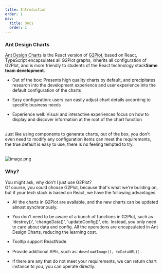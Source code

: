 ```yaml
---
title: Introduction
order: 1
nav:
  title: Docs
  order: 1
---
```


### Ant Design Charts

[Ant Design Charts](https://github.com/ant-design/ant-design-charts) is the React version of [G2Plot](https://antv-g2plot.gitee.io/zh/examples/gallery), based on React, TypeScript encapsulates all G2Plot graphs, inherits all configuration of G2Plot, and is more friendly to students of the React technology stack<b>Same team development</b>.

- Out of the box: Presents high quality charts by default, and precipitates research into the development experience and user experience into the default configuration of the charts

- Easy configuration: users can easily adjust chart details according to specific business needs

- Experience well: Visual and interactive experiences focus on how to display and discover information at the root of the chart function

<br /> Just like using components to generate charts, out of the box, you don't even need to modify any configuration items can meet the requirements, the true default is easy to use, there is no feeling tempted to try.

<br />![image.png](https://intranetproxy.alipay.com/skylark/lark/0/2020/png/208487/1586836312040-340d7971-1ac7-4ee6-af81-e2cae2b05963.png#align=left&display=inline&height=951&name=image.png&originHeight=1901&originWidth=2000&size=968667&status=done&style=none&width=1000)

### Why?

You might ask, why don't I just use G2Plot? <br /> Of course, you could choose G2Plot, because that's what we're building on, but if your tech stack is based on React, we have the following advantages.

- All the charts in G2Plot are available, and the new charts can be updated almost synchronously.

- You don't need to be aware of a bunch of functions in G2Plot, such as 'destroy()', 'changeData()', 'updateConfig()', etc. Instead, you only need to care about data and config. All the operations are encapsulated in Ant Design Charts, reducing the learning cost.

- Tooltip support ReactNode.

- Provide additional APIs, such as: `downloadImage()`、`toDataURL()` .

- If there are any that do not meet your requirements, we can return chart instance to you, you can operate directly.
